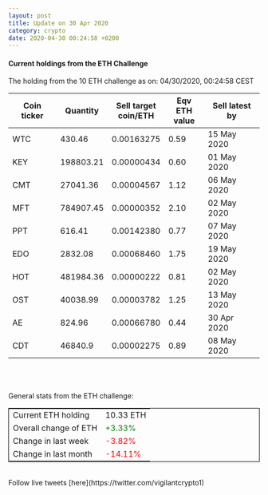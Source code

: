 ```yaml
---
layout: post
title: Update on 30 Apr 2020
category: crypto
date: 2020-04-30 00:24:58 +0200
---
```




#### Current holdings from the ETH Challenge

The holding from the 10 ETH challenge as on: 04/30/2020, 00:24:58 CEST

|Coin ticker|Quantity|Sell target<br>coin/ETH|Eqv ETH<br>value|Sell latest by|
|-----------|--------|-----------|-----------|--------------|
WTC|430.46|  0.00163275|0.59|15 May 2020|
KEY|198803.21|  0.00000434|0.60|01 May 2020|
CMT|27041.36|  0.00004567|1.12|06 May 2020|
MFT|784907.45|  0.00000352|2.10|02 May 2020|
PPT|616.41|  0.00142380|0.77|07 May 2020|
EDO|2832.08|  0.00068460|1.75|19 May 2020|
HOT|481984.36|  0.00000222|0.81|02 May 2020|
OST|40038.99|  0.00003782|1.25|13 May 2020|
AE|824.96|  0.00066780|0.44|30 Apr 2020|
CDT|46840.9|  0.00002275|0.89|08 May 2020|

<br>
<br>
<br>
General stats from the ETH challenge:

<table style="border:1px solid black;margin-left:auto;margin-right:auto;">
	<tbody>
	<tr>
		<td>Current ETH holding</td>
		<td>     10.33 ETH</td>
	</tr>
	<tr>
		<td>Overall change of ETH</td>
		<td><font color="green">+3.33%</font></td>
	</tr>
	<tr>
		<td>Change in last week</td>
		<td><font color="red">-3.82%</font></td>
	</tr>
	<tr>
		<td>Change in last month</td>
		<td><font color="red">-14.11%</font></td>
	</tr>
	</tbody>
</table>

<br>
Follow live tweets [here](https://twitter.com/vigilantcrypto1)
<br>
<br>